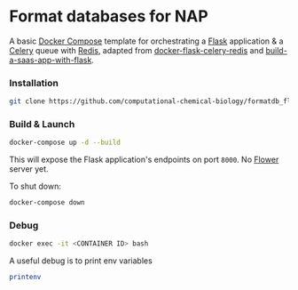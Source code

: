 # Format databases for NAP 

A basic [Docker Compose](https://docs.docker.com/compose/) template for orchestrating a [Flask](http://flask.pocoo.org/) application & a [Celery](http://www.celeryproject.org/) queue with [Redis](https://redis.io/), adapted from [docker-flask-celery-redis](https://github.com/mattkohl/docker-flask-celery-redis) and [build-a-saas-app-with-flask](https://github.com/nickjj/build-a-saas-app-with-flask).

### Installation

```bash
git clone https://github.com/computational-chemical-biology/formatdb_flask
```

### Build & Launch

```bash
docker-compose up -d --build
```

This will expose the Flask application's endpoints on port `8000`. No [Flower](https://github.com/mher/flower) server yet.

To shut down:

```bash
docker-compose down
```

### Debug

```bash
docker exec -it <CONTAINER ID> bash
```

A useful debug is to print env variables

```bash
printenv
```



